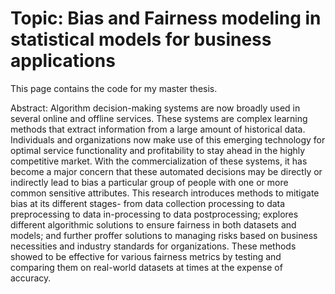 # Topic: Bias and Fairness modeling in statistical models for business applications
This page contains the code for my master thesis.

Abstract: Algorithm decision-making systems are now broadly used in several online and offline services.
These systems are complex learning methods that extract information from a large amount of
historical data. Individuals and organizations now make use of this emerging technology for
optimal service functionality and profitability to stay ahead in the highly competitive market. With
the commercialization of these systems, it has become a major concern that these automated
decisions may be directly or indirectly lead to bias a particular group of people with one or
more common sensitive attributes. This research introduces methods to mitigate bias at its
different stages- from data collection processing to data preprocessing to data in-processing to
data postprocessing; explores different algorithmic solutions to ensure fairness in both datasets
and models; and further proffer solutions to managing risks based on business necessities and
industry standards for organizations. These methods showed to be effective for various fairness
metrics by testing and comparing them on real-world datasets at times at the expense of accuracy.
